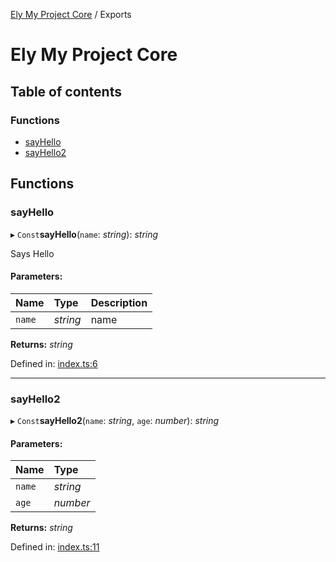 [Ely My Project Core](README.md) / Exports

# Ely My Project Core

## Table of contents

### Functions

- [sayHello](modules.md#sayhello)
- [sayHello2](modules.md#sayhello2)

## Functions

### sayHello

▸ `Const`**sayHello**(`name`: *string*): *string*

Says Hello

#### Parameters:

Name | Type | Description |
:------ | :------ | :------ |
`name` | *string* | name    |

**Returns:** *string*

Defined in: [index.ts:6](https://github.com/elylucas/ely-my-project-/blob/12aed07/packages/core/src/index.ts#L6)

___

### sayHello2

▸ `Const`**sayHello2**(`name`: *string*, `age`: *number*): *string*

#### Parameters:

Name | Type |
:------ | :------ |
`name` | *string* |
`age` | *number* |

**Returns:** *string*

Defined in: [index.ts:11](https://github.com/elylucas/ely-my-project-/blob/12aed07/packages/core/src/index.ts#L11)
